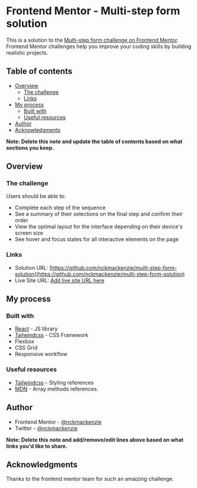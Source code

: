 # Frontend Mentor - Multi-step form solution

This is a solution to the [Multi-step form challenge on Frontend Mentor](https://www.frontendmentor.io/challenges/multistep-form-YVAnSdqQBJ). Frontend Mentor challenges help you improve your coding skills by building realistic projects.

## Table of contents

- [Overview](#overview)
  - [The challenge](#the-challenge)
  - [Links](#links)
- [My process](#my-process)
  - [Built with](#built-with)
  - [Useful resources](#useful-resources)
- [Author](#author)
- [Acknowledgments](#acknowledgments)

**Note: Delete this note and update the table of contents based on what sections you keep.**

## Overview

### The challenge

Users should be able to:

- Complete each step of the sequence
- See a summary of their selections on the final step and confirm their order
- View the optimal layout for the interface depending on their device's screen size
- See hover and focus states for all interactive elements on the page

### Links

- Solution URL: [https://github.com/nckmackenzie/multi-step-form-solution](https://github.com/nckmackenzie/multi-step-form-solution)
- Live Site URL: [Add live site URL here](https://nckmackenzie-multistep-form.netlify.app/)

## My process

### Built with

- [React](https://reactjs.org/) - JS library
- [Tailwindcss](https://tailwindcss.com/) - CSS Framework
- Flexbox
- CSS Grid
- Responsive workflow

### Useful resources

- [Tailwindcss](https://tailwindcss.com/docs/) - Styling references
- [MDN](https://developer.mozilla.org/) - Array methods references.

## Author

- Frontend Mentor - [@nckmackenzie](https://www.frontendmentor.io/profile/nckmackenzie)
- Twitter - [@nckmackenzie](https://www.twitter.com/nckmackenzie)

**Note: Delete this note and add/remove/edit lines above based on what links you'd like to share.**

## Acknowledgments

Thanks to the frontend mentor team for such an amaizing challenge.
